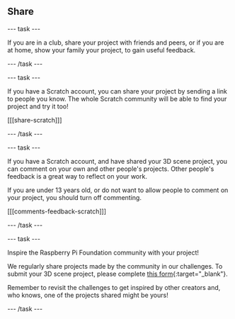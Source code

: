 ## Share

--- task ---

If you are in a club, share your project with friends and peers, or if you are at home, show your family your project, to gain useful feedback.

--- /task ---

--- task ---

If you have a Scratch account, you can share your project by sending a link to people you know. The whole Scratch community will be able to find your project and try it too! 

[[[share-scratch]]]

--- /task ---

--- task ---

If you have a Scratch account, and have shared your 3D scene project, you can comment on your own and other people's projects. Other people's feedback is a great way to reflect on your work.

If you are under 13 years old, or do not want to allow people to comment on your project, you should turn off commenting.

[[[comments-feedback-scratch]]]

--- /task ---

--- task ---

Inspire the Raspberry Pi Foundation community with your project!

We regularly share projects made by the community in our challenges. To submit your 3D scene project, please complete [this form](https://form.raspberrypi.org/f/community-project-submissions){:target="_blank"}.

Remember to revisit the challenges to get inspired by other creators and, who knows, one of the projects shared might be yours!

--- /task ---

